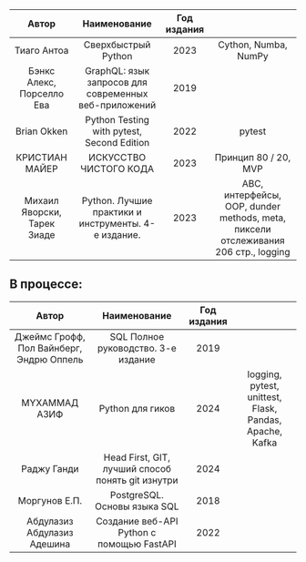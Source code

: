 |                  Автор                   |                     Наименование                      | Год издания |                                                                                    |
|:----------------------------------------:|:-----------------------------------------------------:|:-----------:|:----------------------------------------------------------------------------------:|
|               Тиаго Антоа                |                  Сверхбыстрый Python                  |    2023     |                                Cython, Numba, NumPy                                |
|        Бэнкс Алекс, Порселло Ева         | GraphQL: язык запросов для современных веб-приложений |    2019     |                                                                                    |
|               Brian Okken                |      Python Testing with pytest, Second Edition       |    2022     |                                       pytest                                       |
|              КРИСТИАН МАЙЕР              |                ИСКУССТВО ЧИСТОГО КОДА                 |    2023     |                                Принцип 80 / 20, MVP                                |
|       Михаил Яворски, Тарек Зиаде        |  Python. Лучшие практики и инструменты. 4-е издание.  |    2023     | ABC, интерфейсы, OOP, dunder methods, meta, пиксели отслеживания 206 стр., logging |


## В процессе:

|                  Автор                   |                     Наименование                      | Год издания |                                                         |
|:----------------------------------------:|:-----------------------------------------------------:|:-----------:|:-------------------------------------------------------:|
| Джеймс Грофф, Пол Вайнберг, Эндрю Оппель |          SQL Полное руководство. 3-е издание          |    2019     |                                                         |
|              MYXAMMAД АЗИФ               |                   Python для гиков                    |    2024     | logging, pytest, unittest, Flask, Pandas, Apache, Kafka |
|               Раджу Ганди                |   Head First, GIT, лучший способ понять git изнутри   |    2024     |                                                         |
|              Моргунов Е.П.               |             PostgreSQL. Основы языка SQL              |    2018     |                                                         |
|       Абдулазиз Абдулазиз Адешина        |       Создание веб-API Python с помощью FastAPI       |    2022     |                                                         |
